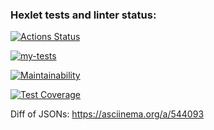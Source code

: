 ### Hexlet tests and linter status:
[![Actions Status](https://github.com/A1exTheCat/frontend-project-46/workflows/hexlet-check/badge.svg)](https://github.com/A1exTheCat/frontend-project-46/actions)

[![my-tests](https://github.com/A1exTheCat/frontend-project-46/actions/workflows/my-tests.yml/badge.svg)](https://github.com/A1exTheCat/frontend-project-46/actions/workflows/my-tests.yml)

[![Maintainability](https://api.codeclimate.com/v1/badges/6bd1d23e29d074a87c13/maintainability)](https://codeclimate.com/github/A1exTheCat/frontend-project-46/maintainability)

[![Test Coverage](https://api.codeclimate.com/v1/badges/6bd1d23e29d074a87c13/test_coverage)](https://codeclimate.com/github/A1exTheCat/frontend-project-46/test_coverage)

Diff of JSONs: https://asciinema.org/a/544093

